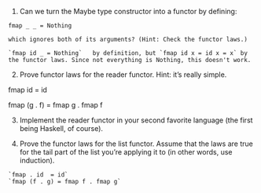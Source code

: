 1.    Can we turn the Maybe type constructor into a functor by defining:

    fmap _ _ = Nothing

    which ignores both of its arguments? (Hint: Check the functor laws.)

    `fmap id _ = Nothing`   by definition, but `fmap id x = id x = x` by the functor laws. Since not everything is Nothing, this doesn't work.

2.    Prove functor laws for the reader functor. Hint: it’s really simple.

fmap id = id

fmap (g . f) = fmap g . fmap f

3.    Implement the reader functor in your second favorite language (the first being Haskell, of course).

4.    Prove the functor laws for the list functor. Assume that the laws are true for the tail part of the list you’re applying it to (in other words, use induction).

    `fmap . id  = id`
    `fmap (f . g) = fmap f . fmap g`
